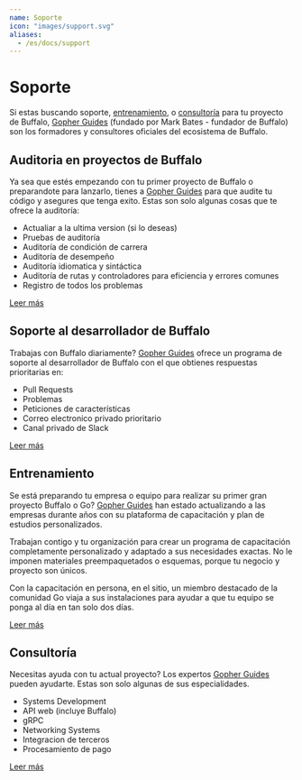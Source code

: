 ```yaml
---
name: Soporte
icon: "images/support.svg"
aliases:
  - /es/docs/support
---
```


# Soporte

Si estas buscando soporte, [entrenamiento](https://www.gopherguides.com/in-person-training/), o [consultoría](https://www.gopherguides.com/consulting/) para tu proyecto de Buffalo, [Gopher Guides](https://www.gopherguides.com) (fundado por Mark Bates - fundador de Buffalo) son los formadores y consultores oficiales del ecosistema de Buffalo.


## Auditoria en proyectos de Buffalo

Ya sea que estés empezando con tu primer proyecto de Buffalo o preparandote para lanzarlo, tienes a [Gopher Guides](https://www.gopherguides.com) para que audite tu código y asegures que tenga exito. Estas son solo algunas cosas que te ofrece la auditoría:

* Actualiar a la ultima version (si lo deseas)
* Pruebas de auditoría
* Auditoría de condición de carrera
* Auditoría de desempeño
* Auditoría idiomatica y sintáctica
* Auditoría de rutas y controladores para eficiencia y errores comunes
* Registro de todos los problemas

[Leer más](https://www.gopherguides.com/consulting/)

## Soporte al desarrollador de Buffalo

Trabajas con Buffalo diariamente? [Gopher Guides](https://www.gopherguides.com) ofrece un programa de soporte al desarrollador de Buffalo con el que obtienes respuestas prioritarias en:

* Pull Requests
* Problemas
* Peticiones de características
* Correo electronico privado prioritario
* Canal privado de Slack

[Leer más](https://www.gopherguides.com/consulting/)

## Entrenamiento

Se está preparando tu empresa o equipo para realizar su primer gran proyecto Buffalo o Go? [Gopher Guides](https://www.gopherguides.com) han estado actualizando a las empresas durante años con su plataforma de capacitación y plan de estudios personalizados.

Trabajan contigo y tu organización para crear un programa de capacitación completamente personalizado y adaptado a sus necesidades exactas. No le imponen materiales preempaquetados o esquemas, porque tu negocio y proyecto son únicos.

Con la capacitación en persona, en el sitio, un miembro destacado de la comunidad Go viaja a sus instalaciones para ayudar a que tu equipo se ponga al día en tan solo dos días.

[Leer más](https://www.gopherguides.com/in-person-training/)

## Consultoría

Necesitas ayuda con tu actual proyecto? Los expertos [Gopher Guides](https://www.gopherguides.com) pueden ayudarte. Estas son solo algunas de sus especialidades.

* Systems Development
* API web (incluye Buffalo)
* gRPC
* Networking Systems
* Integracion de terceros
* Procesamiento de pago

[Leer más](https://www.gopherguides.com/consulting/)
